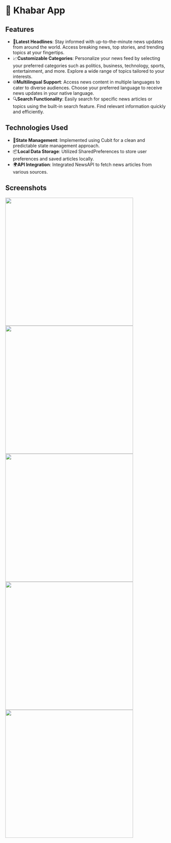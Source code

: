 # 📰 Khabar App

## Features

- 📰**Latest Headlines**: Stay informed with up-to-the-minute news updates from around the world.
Access breaking news, top stories, and trending topics at your fingertips.
- 📈**Customizable Categories**: Personalize your news feed by selecting your preferred categories such as politics, business, technology, sports, entertainment, and more.
Explore a wide range of topics tailored to your interests.
- 🌐**Multilingual Support**: Access news content in multiple languages to cater to diverse audiences.
Choose your preferred language to receive news updates in your native language.
- 🔍**Search Functionality**: Easily search for specific news articles or topics using the built-in search feature.
Find relevant information quickly and efficiently.

## Technologies Used
- 🔧**State Management**: Implemented using Cubit for a clean and predictable state management approach.
- 📦**Local Data Storage**: Utilized SharedPreferences to store user preferences and saved articles locally.
- 🌍**API Integration**: Integrated NewsAPI to fetch news articles from various sources.

## Screenshots
<img src = "https://github.com/Mariam-Elkhelawy/daily_news/assets/112530709/436e472a-089d-430d-9108-219bea5e7a7e" widrh = 850  height = 400>  <img src = "https://github.com/Mariam-Elkhelawy/daily_news/assets/112530709/ae7b0bbe-ebbc-462d-afa5-3d126e58e9ec" widrh = 850  height = 400>      <img src = "https://github.com/Mariam-Elkhelawy/daily_news/assets/112530709/c51c23bc-a1dc-4187-98cf-dfc95039a6ee" widrh = 850  height = 400>  <img src = "https://github.com/Mariam-Elkhelawy/daily_news/assets/112530709/1ace132f-e4d1-4c4d-8661-c19ed9f312aa" widrh = 850  height = 400> <img src = "https://github.com/Mariam-Elkhelawy/daily_news/assets/112530709/6a8dcefc-654d-45c9-a264-7540b39318a7" widrh = 850  height = 400>


